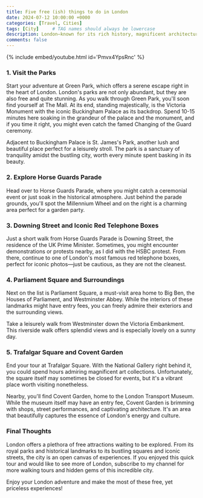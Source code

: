 ```yaml
---
title: Five free (ish) things to do in London
date: 2024-07-12 10:00:00 +0000
categories: [Travel, Cities]
tags: [City]     # TAG names should always be lowercase
description: London—known for its rich history, magnificent architecture, and vibrant cultural life—is undoubtedly one of the best cities in the world to visit. However, it often comes with a hefty price tag. But fear not! In this guide, we'll explore five fantastic and completely free activities you can enjoy while visiting London..
comments: false
---
```

{% include embed/youtube.html id='Pmvx4YpsRnc' %}

### 1. Visit the Parks

Start your adventure at Green Park, which offers a serene escape right in the heart of London. London's parks are not only abundant, but they are also free and quite stunning. As you walk through Green Park, you'll soon find yourself at The Mall. At its end, standing majestically, is the Victoria Monument with the iconic Buckingham Palace as its backdrop. Spend 10-15 minutes here soaking in the grandeur of the palace and the monument, and if you time it right, you might even catch the famed Changing of the Guard ceremony.

Adjacent to Buckingham Palace is St. James's Park, another lush and beautiful place perfect for a leisurely stroll. The park is a sanctuary of tranquility amidst the bustling city, worth every minute spent basking in its beauty.

### 2. Explore Horse Guards Parade

Head over to Horse Guards Parade, where you might catch a ceremonial event or just soak in the historical atmosphere. Just behind the parade grounds, you'll spot the Millennium Wheel and on the right is a charming area perfect for a garden party.

### 3. Downing Street and Iconic Red Telephone Boxes

Just a short walk from Horse Guards Parade is Downing Street, the residence of the UK Prime Minister. Sometimes, you might encounter demonstrations or protests nearby, as I did with the HSBC protest. From there, continue to one of London's most famous red telephone boxes, perfect for iconic photos—just be cautious, as they are not the cleanest.

### 4. Parliament Square and Surroundings

Next on the list is Parliament Square, a must-visit area home to Big Ben, the Houses of Parliament, and Westminster Abbey. While the interiors of these landmarks might have entry fees, you can freely admire their exteriors and the surrounding views.

Take a leisurely walk from Westminster down the Victoria Embankment. This riverside walk offers splendid views and is especially lovely on a sunny day.

### 5. Trafalgar Square and Covent Garden

End your tour at Trafalgar Square. With the National Gallery right behind it, you could spend hours admiring magnificent art collections. Unfortunately, the square itself may sometimes be closed for events, but it's a vibrant place worth visiting nonetheless.

Nearby, you'll find Covent Garden, home to the London Transport Museum. While the museum itself may have an entry fee, Covent Garden is brimming with shops, street performances, and captivating architecture. It's an area that beautifully captures the essence of London's energy and culture.

### Final Thoughts

London offers a plethora of free attractions waiting to be explored. From its royal parks and historical landmarks to its bustling squares and iconic streets, the city is an open canvas of experiences. If you enjoyed this quick tour and would like to see more of London, subscribe to my channel for more walking tours and hidden gems of this incredible city.

Enjoy your London adventure and make the most of these free, yet priceless experiences!